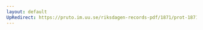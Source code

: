 ```yaml
---
layout: default
UpRedirect: https://pruto.im.uu.se/riksdagen-records-pdf/1871/prot-1871--fk--417/prot-1871--fk--417_094.pdf
---
```


